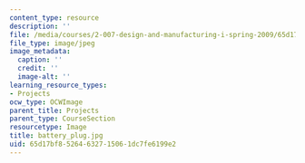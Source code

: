 ```yaml
---
content_type: resource
description: ''
file: /media/courses/2-007-design-and-manufacturing-i-spring-2009/65d17bf85264632715061dc7fe6199e2_battery_plug.jpg
file_type: image/jpeg
image_metadata:
  caption: ''
  credit: ''
  image-alt: ''
learning_resource_types:
- Projects
ocw_type: OCWImage
parent_title: Projects
parent_type: CourseSection
resourcetype: Image
title: battery_plug.jpg
uid: 65d17bf8-5264-6327-1506-1dc7fe6199e2
---
```

